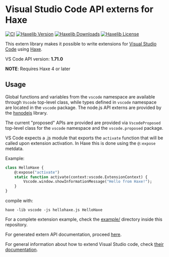 # Visual Studio Code API externs for Haxe

[![CI](https://img.shields.io/github/workflow/status/vshaxe/vscode-extern/CI.svg?logo=github)](https://github.com/vshaxe/vscode-extern/actions?query=workflow%3ACI)
[![Haxelib Version](https://badgen.net/haxelib/v/vscode)](https://lib.haxe.org/p/vscode)
[![Haxelib Downloads](https://badgen.net/haxelib/d/vscode?color=blue)](https://lib.haxe.org/p/vscode)
[![Haxelib License](https://badgen.net/haxelib/license/vscode)](LICENSE.md)

This extern library makes it possible to write extensions for [Visual Studio Code](https://code.visualstudio.com/)
using [Haxe](https://haxe.org/).

VS Code API version: **1.71.0**

**NOTE**: Requires Haxe 4 or later

## Usage

Global functions and variables from the `vscode` namespace are available through `Vscode` top-level class,
while types defined in `vscode` namespace are located in the `vscode` package. The node.js API externs are
provided by the [hxnodejs](https://github.com/HaxeFoundation/hxnodejs) library.

The current "proposed" APIs are provided are provided via `VscodeProposed` top-level class for the `vscode` namespace
and the `vscode.proposed` package.

VS Code expects a .js module that exports the `activate` function that will be called upon
extension activation. In Haxe this is done using the `@:expose` metdata.

Example:
```haxe
class HelloHaxe {
    @:expose("activate")
    static function activate(context:vscode.ExtensionContext) {
        Vscode.window.showInformationMessage("Hello from Haxe!");
    }
}
```

compile with:

```
haxe -lib vscode -js hellohaxe.js HelloHaxe
```

For a complete extension example, check the [example/](https://github.com/vshaxe/vscode-extern/tree/master/example) directory inside this repository.

For generated extern API documentation, proceed [here](http://vshaxe.github.io/vscode-extern/).

For general information about how to extend Visual Studio code,
check [their documentation](https://code.visualstudio.com/docs/extensions/overview).
